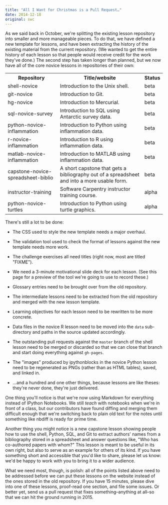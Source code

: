 ```yaml
---
title: "All I Want for Christmas is a Pull Request…"
date: 2014-12-18
original: swc
---
```

<p>
  As we said back in October,
  we're splitting the existing lesson repository
  into smaller and more manageable pieces.
  To do that,
  we have defined
  a new template for lessons,
  and have been extracting the history of the existing material from the current repository.
  (We wanted to get the entire history of each lesson
  so that people would receive credit for the work they've done.)
  The second step has taken longer than planned,
  but we now have all of the core novice lessons in repositories of their own:
</p>
<table class="centered">
  <tr>
    <th>Repository</th>
    <th>Title/website</th>
    <th>Status</th>
  </tr>
  <tr>
    <td>shell-novice</td>
    <td>Introduction to the Unix shell.</td>
    <td>beta</td>
  </tr>
  <tr>
    <td>git-novice</td>
    <td>Introduction to Git.</td>
    <td>beta</td>
  </tr>
  <tr>
    <td>hg-novice</td>
    <td>Introduction to Mercurial.</td>
    <td>beta</td>
  </tr>
  <tr>
    <td>sql-novice-survey</td>
    <td>Introduction to SQL using Antarctic survey data.</td>
    <td>beta</td>
  </tr>
  <tr>
    <td>python-novice-inflammation</td>
    <td>Introduction to Python using inflammation data.</td>
    <td>beta</td>
  </tr>
  <tr>
    <td>r-novice-inflammation</td>
    <td>Introduction to R using inflammation data.</td>
    <td>beta</td>
  </tr>
  <tr>
    <td>matlab-novice-inflammation</td>
    <td>Introduction to MATLAB using inflammation data.</td>
    <td>beta</td>
  </tr>
  <tr>
    <td>capstone-novice-spreadsheet-biblio</td>
    <td>A short capstone that gets a bibliography out of a spreadsheet and into a more usable form.</td>
    <td>beta</td>
  </tr>
  <tr>
    <td>instructor-training</td>
    <td>Software Carpentry instructor training course.</td>
    <td>alpha</td>
  </tr>
  <tr>
    <td>python-novice-turtles</td>
    <td>Introduction to Python using turtle graphics.</td>
    <td>alpha</td>
  </tr>
</table>
<p>
  There's still a lot to be done:
</p>
<ul>
  <li>
    <p>
      The CSS used to style the new template needs a major overhaul.
    </p>
  </li>
  <li>
    <p>
      The validation tool
      used to check the format of lessons against the new template needs more work.
    </p>
  </li>
  <li>
    <p>
      The challenge exercises all need titles
      (right now, most are titled "FIXME").
    </p>
  </li>
  <li>
    <p>
      We need a 3-minute motivational slide deck for each lesson.
      (See this page for
      a preview of the tool we're going to use to record these.)
    </p>
  </li>
  <li>
    <p>
      Glossary entries need to be brought over from
      the old repository.
    </p>
  </li>
  <li>
    <p>
      The intermediate lessons
      need to be extracted from the old repository
      and merged with the new lesson template.
    </p>
  </li>
  <li>
    <p>
      Learning objectives for each lesson need to be rewritten to be more concrete.
    </p>
  </li>
  <li>
    <p>
      Data files in
      the novice R lesson
      need to be
      moved into the <code>data</code> sub-directory
      and paths in the source updated accordingly.
    </p>
  </li>
  <li>
    <p>
      The outstanding pull requests
      against the <code>master</code> branch of the shell lesson need to be merged or discarded
      so that we can close that branch and start doing everything against <code>gh-pages</code>.
    </p>
  </li>
  <li>
    <p>
      The "images" produced by ipythonblocks
      in the novice Python lesson
      need to be regenerated as PNGs (rather than as HTML tables),
      saved,
      and linked in.
    </p>
  </li>
  <li>
    <p>
      …and a hundred and one other things,
      because lessons are like theses:
      they're never done,
      they're just delivered.
    </p>
  </li>
</ul>
<p>
  One thing you'll notice is that we're now using Markdown for everything
  instead of IPython Notebooks.
  We still <em>teach</em> with notebooks when we're in front of a class,
  but our contributors have found diffing and merging them difficult enough
  that we're switching back to plain old text for the notes
  until something like nbdiff is ready for prime time.
</p>
<p>
  Another thing you might notice is a new capstone lesson
  showing people how to use the shell, Python, SQL, and Git
  to extract authors' names from a bibliography stored in a spreadsheet
  and answer questions like, "Who has co-authored papers with whom?"
  This lesson is meant to be useful in its own right,
  but also to serve as an example for others of its kind.
  If you have something short and accessible that you'd like to share,
  please let us know:
  we'd be happy to work with you to bring it to a wider audience.
</p>
<p>
  What we need most, though, is polish:
  all of the points listed above need to be addressed
  before we can put these lessons on the website
  instead of the ones stored in the old repository.
  If you have 15 minutes,
  please dive into one of these lessons,
  proof-read one section,
  and file some issues.
  Or better yet,
  send us a pull request that fixes something–anything at all–so that
  we can hit the ground running in 2015.
</p>
